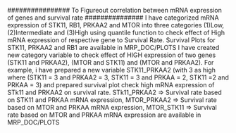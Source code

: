 

################ To Figureout correlation between mRNA expression of genes and survival rate ###############
I have categorized mRNA expression of STK11, RB1, PRKAA2 and MTOR into three categories (1)Low, (2)Intermediate and (3)High using quantile function to check effect of High mRNA expression of respective gene to Survival Rate.
Survival Plots for STK11, PRKAA2 and RB1 are available in MRP_DOC/PLOTS
I have created new category variable to check effect of HIGH expression of two genes (STK11 and PRKAA2), (MTOR and STK11) and (MTOR and PRKAA2). 
For example, i have prepared a new variable STK11_PRKAA2 (with 3 as high where (STK11 = 3 and PRKAA2 = 3, STK11 = 3 and PRKAA = 2, STK11 =2 and PRKAA = 3)  and prepared survival plot check high mRNA expression of STk11 and PRKAA2 on survival rate.
STk11_PRKAA2 => Survival rate based on STK11 and PRKAA mRNA expression, MTOR_PRKAA2 => Survival rate based on MTOR and PRKAA mRNA expression, MTOR_STK11 => Survival rate based on MTOR and PRKAA mRNA expression are available in MRP_DOC/PLOTS
